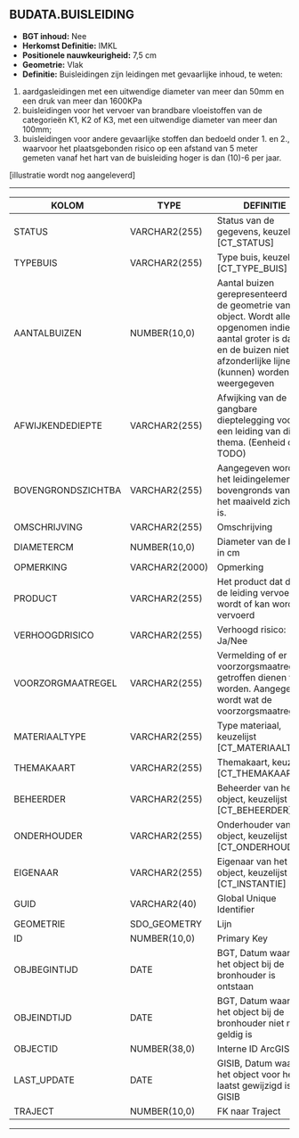 ﻿## BUDATA.BUISLEIDING


* __BGT inhoud:__ Nee
* __Herkomst Definitie:__ IMKL
* __Positionele nauwkeurigheid:__ 7,5 cm
* __Geometrie:__ Vlak
* __Definitie:__ Buisleidingen zijn leidingen met gevaarlijke inhoud, te weten:
1. aardgasleidingen met een uitwendige diameter van meer dan 50mm en een druk van meer dan 1600KPa
2. buisleidingen voor het vervoer van brandbare vloeistoffen van de categorieën K1, K2 of K3, met een uitwendige diameter van meer dan 100mm;
3. buisleidingen voor andere gevaarlijke stoffen dan bedoeld onder 1. en 2., waarvoor het plaatsgebonden risico op een afstand van 5 meter gemeten vanaf het hart van de buisleiding hoger is dan (10)-6 per jaar.

[illustratie wordt nog aangeleverd]

***

|KOLOM                               |TYPE              |DEFINITIE|
|------                              |----              |-----    |
|STATUS                              |VARCHAR2(255)     |Status van de gegevens, keuzelijst [CT_STATUS]|
|TYPEBUIS                            |VARCHAR2(255)     |Type buis, keuzelijst [CT_TYPE_BUIS]|
|AANTALBUIZEN                        |NUMBER(10,0)      |Aantal buizen gerepresenteerd door de geometrie van dit object. Wordt alleen opgenomen indien het aantal groter is dan 1 en de buizen niet als afzonderlijke lijnen (kunnen) worden weergegeven|
|AFWIJKENDEDIEPTE                    |VARCHAR2(255)     |Afwijking van de gangbare dieptelegging voor een leiding van dit thema. (Eenheid cm? TODO)|
|BOVENGRONDSZICHTBA                  |VARCHAR2(255)     |Aangegeven wordt of het leidingelement bovengronds vanaf het maaiveld zichtbaar is.|
|OMSCHRIJVING                        |VARCHAR2(255)     |Omschrijving|
|DIAMETERCM                          |NUMBER(10,0)      |Diameter van de buis in cm|
|OPMERKING                           |VARCHAR2(2000)    |Opmerking|
|PRODUCT                             |VARCHAR2(255)     |Het product dat door de leiding vervoerd wordt of kan worden vervoerd|
|VERHOOGDRISICO                      |VARCHAR2(255)     |Verhoogd risico: Ja/Nee|
|VOORZORGMAATREGEL                   |VARCHAR2(255)     |Vermelding of er voorzorgsmaatregelen getroffen dienen te worden. Aangegeven wordt wat de voorzorgsmaatregel is|
|MATERIAALTYPE                       |VARCHAR2(255)     |Type materiaal, keuzelijst [CT_MATERIAALTYPE]|
|THEMAKAART                          |VARCHAR2(255)     |Themakaart, keuzelijst [CT_THEMAKAART]|
|BEHEERDER                           |VARCHAR2(255)     |Beheerder van het object, keuzelijst [CT_BEHEERDER]|
|ONDERHOUDER                         |VARCHAR2(255)     |Onderhouder van het object, keuzelijst [CT_ONDERHOUDER]|
|EIGENAAR                            |VARCHAR2(255)     |Eigenaar van het object, keuzelijst [CT_INSTANTIE]|
|GUID                                |VARCHAR2(40)      |Global Unique Identifier|
|GEOMETRIE                           |SDO_GEOMETRY      |Lijn|
|ID                                  |NUMBER(10,0)      |Primary Key|
|OBJBEGINTIJD                        |DATE              |BGT, Datum waarop het object bij de bronhouder is ontstaan|
|OBJEINDTIJD                         |DATE              |BGT, Datum waarop het object bij de bronhouder niet meer geldig is|
|OBJECTID                            |NUMBER(38,0)      |Interne ID ArcGIS|
|LAST_UPDATE                         |DATE              |GISIB, Datum waarop het object voor het laatst gewijzigd is in GISIB|
|TRAJECT                             |NUMBER(10,0)      |FK naar Traject|

***

